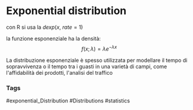 # Exponential distribution 

con R si usa la $dexp(x, \ rate = 1)$

la funzione esponenziale ha la densità: 
$$ f(x;\lambda)= \lambda e^{-\lambda x}  $$

La distribuzione esponenziale è spesso utilizzata per modellare il tempo di sopravvivenza o il tempo tra i guasti in una varietà di campi, come l'affidabilità dei prodotti, l'analisi del traffico


### Tags 
#exponential_Distribution
#Distributions
#statistics 
